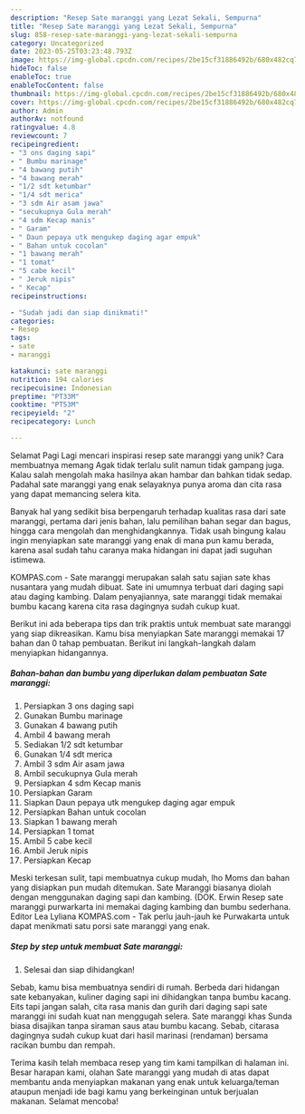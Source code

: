 ```yaml
---
description: "Resep Sate maranggi yang Lezat Sekali, Sempurna"
title: "Resep Sate maranggi yang Lezat Sekali, Sempurna"
slug: 858-resep-sate-maranggi-yang-lezat-sekali-sempurna
category: Uncategorized
date: 2023-05-25T03:23:48.793Z
image: https://img-global.cpcdn.com/recipes/2be15cf31886492b/680x482cq70/sate-maranggi-foto-resep-utama.jpg
hideToc: false
enableToc: true
enableTocContent: false
thumbnail: https://img-global.cpcdn.com/recipes/2be15cf31886492b/680x482cq70/sate-maranggi-foto-resep-utama.jpg
cover: https://img-global.cpcdn.com/recipes/2be15cf31886492b/680x482cq70/sate-maranggi-foto-resep-utama.jpg
author: Admin
authorAv: notfound
ratingvalue: 4.8
reviewcount: 7
recipeingredient:
- "3 ons daging sapi"
- " Bumbu marinage"
- "4 bawang putih"
- "4 bawang merah"
- "1/2 sdt ketumbar"
- "1/4 sdt merica"
- "3 sdm Air asam jawa"
- "secukupnya Gula merah"
- "4 sdm Kecap manis"
- " Garam"
- " Daun pepaya utk mengukep daging agar empuk"
- " Bahan untuk cocolan"
- "1 bawang merah"
- "1 tomat"
- "5 cabe kecil"
- " Jeruk nipis"
- " Kecap"
recipeinstructions:

- "Sudah jadi dan siap dinikmati!"
categories:
- Resep
tags:
- sate
- maranggi

katakunci: sate maranggi 
nutrition: 194 calories
recipecuisine: Indonesian
preptime: "PT33M"
cooktime: "PT53M"
recipeyield: "2"
recipecategory: Lunch

---
```



Selamat Pagi Lagi mencari inspirasi resep sate maranggi yang unik? Cara membuatnya memang Agak tidak terlalu sulit namun tidak gampang juga. Kalau salah mengolah maka hasilnya akan hambar dan bahkan tidak sedap. Padahal sate maranggi yang enak selayaknya punya aroma dan cita rasa yang dapat memancing selera kita.


Banyak hal yang sedikit bisa berpengaruh terhadap kualitas rasa dari sate maranggi, pertama dari jenis bahan, lalu pemilihan bahan segar dan bagus, hingga cara mengolah dan menghidangkannya. Tidak usah bingung kalau ingin menyiapkan sate maranggi yang enak di mana pun kamu berada, karena asal sudah tahu caranya maka hidangan ini dapat jadi suguhan istimewa.

KOMPAS.com - Sate maranggi merupakan salah satu sajian sate khas nusantara yang mudah dibuat. Sate ini umumnya terbuat dari daging sapi atau daging kambing. Dalam penyajiannya, sate maranggi tidak memakai bumbu kacang karena cita rasa dagingnya sudah cukup kuat.


Berikut ini ada beberapa tips dan trik praktis untuk membuat sate maranggi yang siap dikreasikan. Kamu bisa menyiapkan Sate maranggi memakai 17 bahan dan 0 tahap pembuatan. Berikut ini langkah-langkah dalam menyiapkan hidangannya.

<!--inarticleads1-->

##### Bahan-bahan dan bumbu yang diperlukan dalam pembuatan Sate maranggi:

1. Persiapkan 3 ons daging sapi
1. Gunakan  Bumbu marinage
1. Gunakan 4 bawang putih
1. Ambil 4 bawang merah
1. Sediakan 1/2 sdt ketumbar
1. Gunakan 1/4 sdt merica
1. Ambil 3 sdm Air asam jawa
1. Ambil secukupnya Gula merah
1. Persiapkan 4 sdm Kecap manis
1. Persiapkan  Garam
1. Siapkan  Daun pepaya utk mengukep daging agar empuk
1. Persiapkan  Bahan untuk cocolan
1. Siapkan 1 bawang merah
1. Persiapkan 1 tomat
1. Ambil 5 cabe kecil
1. Ambil  Jeruk nipis
1. Persiapkan  Kecap


Meski terkesan sulit, tapi membuatnya cukup mudah, lho Moms dan bahan yang disiapkan pun mudah ditemukan. Sate Maranggi biasanya diolah dengan menggunakan daging sapi dan kambing. (DOK. Erwin Resep sate maranggi purwarkarta ini memakai daging kambing dan bumbu sederhana. Editor Lea Lyliana KOMPAS.com - Tak perlu jauh-jauh ke Purwakarta untuk dapat menikmati satu porsi sate maranggi yang enak. 

<!--inarticleads2-->

##### Step by step untuk membuat Sate maranggi:


1. Selesai dan siap dihidangkan!

Sebab, kamu bisa membuatnya sendiri di rumah. Berbeda dari hidangan sate kebanyakan, kuliner daging sapi ini dihidangkan tanpa bumbu kacang. Eits tapi jangan salah, cita rasa manis dan gurih dari daging sapi sate maranggi ini sudah kuat nan menggugah selera. Sate maranggi khas Sunda biasa disajikan tanpa siraman saus atau bumbu kacang. Sebab, citarasa dagingnya sudah cukup kuat dari hasil marinasi (rendaman) bersama racikan bumbu dan rempah. 

Terima kasih telah membaca resep yang tim kami tampilkan di halaman ini. Besar harapan kami, olahan Sate maranggi yang mudah di atas dapat membantu anda menyiapkan makanan yang enak untuk keluarga/teman ataupun menjadi ide bagi kamu yang berkeinginan untuk berjualan makanan. Selamat mencoba!
